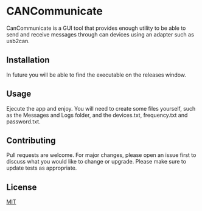 # CANCommunicate
CanCommunicate is a GUI tool that provides enough utility to be able to send and receive messages through can devices using an adapter such as usb2can.
## Installation
In future you will be able to find the executable on the releases window.
## Usage
Ejecute the app and enjoy.
You will need to create some files yourself, such as the Messages and Logs folder, and the devices.txt, frequency.txt and password.txt.
## Contributing 
Pull requests are welcome. For major changes, please open an issue first to discuss what you would like to change or upgrade.
Please make sure to update tests as appropriate.

## License
[MIT](https://choosealicense.com/licenses/mit/)
